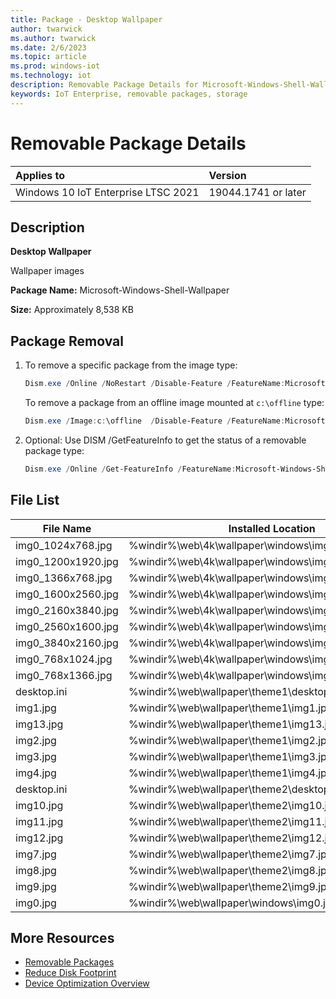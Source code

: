 ```yaml
---
title: Package - Desktop Wallpaper
author: twarwick
ms.author: twarwick
ms.date: 2/6/2023
ms.topic: article
ms.prod: windows-iot
ms.technology: iot
description: Removable Package Details for Microsoft-Windows-Shell-Wallpaper
keywords: IoT Enterprise, removable packages, storage
---
```


# Removable Package Details

| Applies to                          |  Version            |
|:------------------------------------|:--------------------|
| Windows 10 IoT Enterprise LTSC 2021 | 19044.1741 or later |


## Description

**Desktop Wallpaper**

Wallpaper images

**Package Name:** Microsoft-Windows-Shell-Wallpaper

**Size:** Approximately 8,538 KB

## Package Removal

1. To remove a specific package from the image type:
   ```powershell
   Dism.exe /Online /NoRestart /Disable-Feature /FeatureName:Microsoft-Windows-Shell-Wallpaper /PackageName:@Package
   ````

   To remove a package from an offline image mounted at `c:\offline` type:
   ```powershell
   Dism.exe /Image:c:\offline  /Disable-Feature /FeatureName:Microsoft-Windows-Shell-Wallpaper /PackageName:@Package
   ```

1. Optional: Use DISM /GetFeatureInfo to get the status of a removable package type:
   ```powershell
   Dism.exe /Online /Get-FeatureInfo /FeatureName:Microsoft-Windows-Shell-Wallpaper /PackageName:@Package
   ````

## File List
| File Name | Installed Location |
|-----------|--------------------|
| img0_1024x768.jpg  | %windir%\web\4k\wallpaper\windows\img0_1024x768.jpg |
| img0_1200x1920.jpg | %windir%\web\4k\wallpaper\windows\img0_1200x1920.jpg |
| img0_1366x768.jpg  | %windir%\web\4k\wallpaper\windows\img0_1366x768.jpg |
| img0_1600x2560.jpg | %windir%\web\4k\wallpaper\windows\img0_1600x2560.jpg |
| img0_2160x3840.jpg | %windir%\web\4k\wallpaper\windows\img0_2160x3840.jpg |
| img0_2560x1600.jpg | %windir%\web\4k\wallpaper\windows\img0_2560x1600.jpg |
| img0_3840x2160.jpg | %windir%\web\4k\wallpaper\windows\img0_3840x2160.jpg |
| img0_768x1024.jpg  | %windir%\web\4k\wallpaper\windows\img0_768x1024.jpg |
| img0_768x1366.jpg  | %windir%\web\4k\wallpaper\windows\img0_768x1366.jpg |
| desktop.ini        | %windir%\web\wallpaper\theme1\desktop.ini |
| img1.jpg           | %windir%\web\wallpaper\theme1\img1.jpg |
| img13.jpg          | %windir%\web\wallpaper\theme1\img13.jpg |
| img2.jpg           | %windir%\web\wallpaper\theme1\img2.jpg |
| img3.jpg           | %windir%\web\wallpaper\theme1\img3.jpg |
| img4.jpg           | %windir%\web\wallpaper\theme1\img4.jpg |
| desktop.ini        | %windir%\web\wallpaper\theme2\desktop.ini |
| img10.jpg          | %windir%\web\wallpaper\theme2\img10.jpg |
| img11.jpg          | %windir%\web\wallpaper\theme2\img11.jpg |
| img12.jpg          | %windir%\web\wallpaper\theme2\img12.jpg |
| img7.jpg           | %windir%\web\wallpaper\theme2\img7.jpg |
| img8.jpg           | %windir%\web\wallpaper\theme2\img8.jpg |
| img9.jpg           | %windir%\web\wallpaper\theme2\img9.jpg |
| img0.jpg           | %windir%\web\wallpaper\windows\img0.jpg |

## More Resources
- [Removable Packages](/windows/iot/iot-enterprise/Optimize-Your-Device/Removable-Packages)
- [Reduce Disk Footprint](/windows/iot/iot-enterprise/Optimize-Your-Device/Reduce-Disk-Footprint)
- [Device Optimization Overview](/windows/iot/iot-enterprise/Optimize-Your-Device/Overview)
